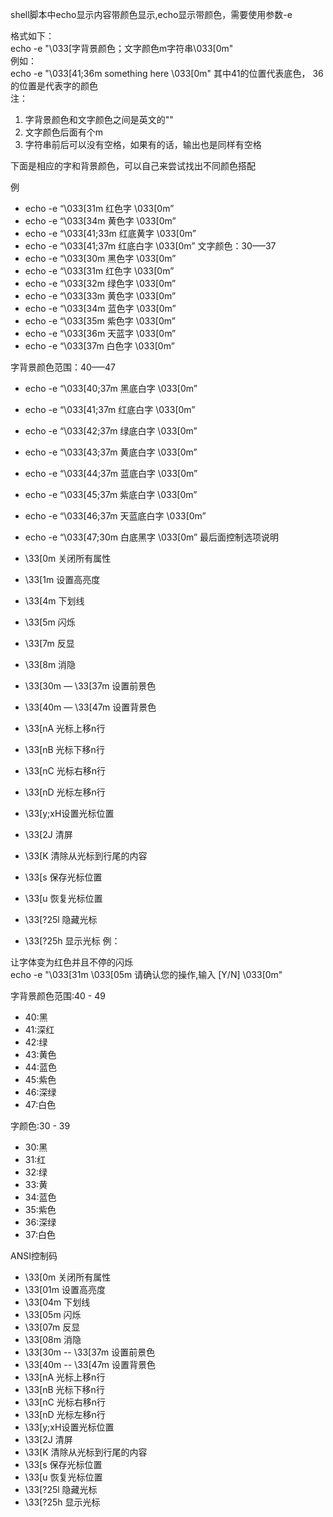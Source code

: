 shell脚本中echo显示内容带颜色显示,echo显示带颜色，需要使用参数-e

格式如下：<br>
echo -e "\033[字背景颜色；文字颜色m字符串\033[0m"<br>
例如：<br>
echo -e "\033[41;36m something here \033[0m"
其中41的位置代表底色， 36的位置是代表字的颜色<br>
注： <br>
1. 字背景颜色和文字颜色之间是英文的""
2. 文字颜色后面有个m
3. 字符串前后可以没有空格，如果有的话，输出也是同样有空格

下面是相应的字和背景颜色，可以自己来尝试找出不同颜色搭配
 
例
* echo -e “\033[31m 红色字 \033[0m”
* echo -e “\033[34m 黄色字 \033[0m”
* echo -e “\033[41;33m 红底黄字 \033[0m”
* echo -e “\033[41;37m 红底白字 \033[0m”
文字颜色：30—–37
* echo -e “\033[30m 黑色字 \033[0m”
* echo -e “\033[31m 红色字 \033[0m”
* echo -e “\033[32m 绿色字 \033[0m”
* echo -e “\033[33m 黄色字 \033[0m”
* echo -e “\033[34m 蓝色字 \033[0m”
* echo -e “\033[35m 紫色字 \033[0m”
* echo -e “\033[36m 天蓝字 \033[0m”
* echo -e “\033[37m 白色字 \033[0m”
 
字背景颜色范围：40—–47
* echo -e “\033[40;37m 黑底白字 \033[0m”
* echo -e “\033[41;37m 红底白字 \033[0m”
* echo -e “\033[42;37m 绿底白字 \033[0m”
* echo -e “\033[43;37m 黄底白字 \033[0m”
* echo -e “\033[44;37m 蓝底白字 \033[0m”
* echo -e “\033[45;37m 紫底白字 \033[0m”
* echo -e “\033[46;37m 天蓝底白字 \033[0m”
* echo -e “\033[47;30m 白底黑字 \033[0m”
最后面控制选项说明
* \33[0m 关闭所有属性
* \33[1m 设置高亮度
* \33[4m 下划线
* \33[5m 闪烁
* \33[7m 反显
* \33[8m 消隐
 
* \33[30m — \33[37m 设置前景色
* \33[40m — \33[47m 设置背景色
* \33[nA 光标上移n行
* \33[nB 光标下移n行
* \33[nC 光标右移n行
* \33[nD 光标左移n行
* \33[y;xH设置光标位置
* \33[2J 清屏
* \33[K 清除从光标到行尾的内容
* \33[s 保存光标位置
* \33[u 恢复光标位置
* \33[?25l 隐藏光标
* \33[?25h 显示光标
例：

让字体变为红色并且不停的闪烁<br>
echo -e "\033[31m \033[05m 请确认您的操作,输入 [Y/N] \033[0m"

字背景颜色范围:40 - 49
* 40:黑 
* 41:深红 
* 42:绿 
* 43:黄色 
* 44:蓝色 
* 45:紫色 
* 46:深绿 
* 47:白色 

 

字颜色:30 - 39
* 30:黑 
* 31:红 
* 32:绿 
* 33:黄 
* 34:蓝色 
* 35:紫色 
* 36:深绿 
* 37:白色 

 

ANSI控制码
* \33[0m 关闭所有属性 
* \33[01m 设置高亮度 
* \33[04m 下划线 
* \33[05m 闪烁 
* \33[07m 反显 
* \33[08m 消隐 
* \33[30m -- \33[37m 设置前景色 
* \33[40m -- \33[47m 设置背景色 
* \33[nA 光标上移n行 
* \33[nB 光标下移n行 
* \33[nC 光标右移n行 
* \33[nD 光标左移n行 
* \33[y;xH设置光标位置 
* \33[2J 清屏 
* \33[K 清除从光标到行尾的内容 
* \33[s 保存光标位置 
* \33[u 恢复光标位置 
* \33[?25l 隐藏光标 
* \33[?25h 显示光标